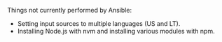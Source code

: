 Things not currently performed by Ansible:

* Setting input sources to multiple languages (US and LT).
* Installing Node.js with nvm and installing various modules with npm.

